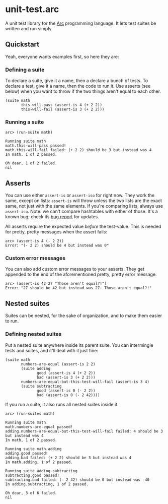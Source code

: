 # unit-test.arc

A unit test library for the [Arc](http://www.arclanguage.org/) programming language. It lets test suites be written and run simply.

## Quickstart

Yeah, everyone wants examples first, so here they are:

### Defining a suite

To declare a suite, give it a name, then a declare a bunch of tests. To declare a test, give it a name, then the code to run it. Use asserts (see below) when you want to throw if the two things aren't equal to each other.

    (suite math
           this-will-pass (assert-is 4 (+ 2 2))
           this-will-fail (assert-is 3 (+ 2 2)))


### Running a suite

    arc> (run-suite math)

    Running suite math
    math.this-will-pass passed!
    math.this-will-fail failed: (+ 2 2) should be 3 but instead was 4
    In math, 1 of 2 passed.

    Oh dear, 1 of 2 failed.
    nil

## Asserts

You can use either `assert-is` or `assert-iso` for right now. They work the same, except on lists: `assert-is` will throw unless the two lists are the exact same, not just with the same elements. If you're comparing lists, always use `assert-iso`. Note: we can't compare hashtables with either of those. It's a known bug; check its [bug report](https://bitbucket.org/zck/unit-test.arc/issue/18/make-assert-iso-work-on-hashtables) for updates.

All asserts require the expected value *before* the test-value. This is needed for pretty, pretty messages when the assert fails:

    arc> (assert-is 4 (- 2 2))
    Error: "(- 2 2) should be 4 but instead was 0"

### Custom error messages

You can also add custom error messages to your asserts. They get appended to the end of the aforementioned pretty, pretty error message.

    arc> (assert-is 42 27 "Those aren't equal?!")
    Error: "27 should be 42 but instead was 27. Those aren't equal?!"

## Nested suites

Suites can be nested, for the sake of organization, and to make them easier to run.

### Defining nested suites

Put a nested suite anywhere inside its parent suite. You can intermingle tests and suites, and it'll deal with it just fine:

    (suite math
           numbers-are-equal (assert-is 2 2)
           (suite adding
                  good (assert-is 4 (+ 2 2))
                  bad (assert-is 3 (+ 2 2)))
           numbers-are-equal-but-this-test-will-fail (assert-is 3 4)
           (suite subtracting
                  good (assert-is 0 (- 2 2))
                  bad (assert-is 0 (- 2 42))))

If you run a suite, it also runs all nested suites inside it.

    arc> (run-suites math)

    Running suite math
    math.numbers-are-equal passed!
    adding.numbers-are-equal-but-this-test-will-fail failed: 4 should be 3 but instead was 4
    In math, 1 of 2 passed.

    Running suite math.adding
    adding.good passed!
    adding.bad failed: (+ 2 2) should be 3 but instead was 4
    In math.adding, 1 of 2 passed.

    Running suite adding.subtracting
    subtracting.good passed!
    subtracting.bad failed: (- 2 42) should be 0 but instead was -40
    In adding.subtracting, 1 of 2 passed.

    Oh dear, 3 of 6 failed.
    nil